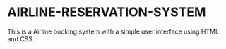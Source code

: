 # AIRLINE-RESERVATION-SYSTEM
This is a Airline booking system with a simple user interface using HTML and CSS.
